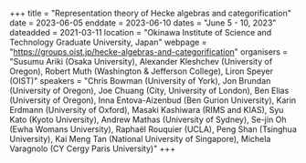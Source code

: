 +++
title = "Representation theory of Hecke algebras and categorification"
date = 2023-06-05
enddate = 2023-06-10
dates = "June 5 - 10, 2023"
dateadded = 2021-03-11
location = "Okinawa Institute of Science and Technology Graduate University, Japan"
webpage = "https://groups.oist.jp/hecke-algebras-and-categorification"
organisers = "Susumu Ariki (Osaka University), Alexander Kleshchev (University of Oregon), Robert Muth (Washington & Jefferson College), Liron Speyer (OIST)"
speakers = "Chris Bowman (University of York), Jon Brundan (University of Oregon), Joe Chuang (City, University of London), Ben Elias (University of Oregon), Inna Entova-Aizenbud (Ben Gurion University), Karin Erdmann (University of Oxford), Masaki Kashiwara (RIMS and KIAS), Syu Kato (Kyoto University), Andrew Mathas (University of Sydney), Se-jin Oh (Ewha Womans University), Raphaël Rouquier (UCLA), Peng Shan (Tsinghua University), Kai Meng Tan (National University of Singapore), Michela Varagnolo (CY Cergy Paris University)"
+++

